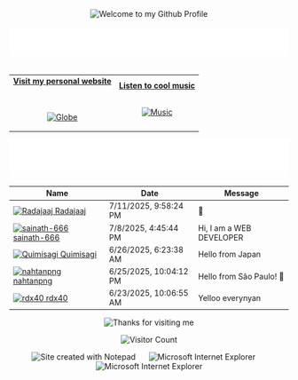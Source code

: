 <!-- "Hero" Header -->
<div align="center">
  <img src="https://github.com/BrunnerLivio/brunnerlivio/blob/master/images/welcome.png?raw=true" style="max-width: 100%;" alt="Welcome to my Github Profile" />
  <br />
  <br />
  <img height="50" alt="My Name is Livio and I like Node.js" src="images/personal_note.svg" />
  <br />
  <br />

</div>

<!-- Social -->
<table width="100%" align="center">
<tr>
<td align="center">
<a href="https://brunnerliv.io">
<strong>Visit my personal website </strong>
<br />
<br />
<br />

<p>

<img alt="Globe" height="80" src="images/globe.gif">
</a>
</p>

</td>


<td align="center">
<a href="https://www.youtube.com/watch?v=3YxaaGgTQYM&ab_channel=EvanescenceVEVO">
<strong>Listen to cool music</strong>
<br />
<br />


<p>
<img height="100" alt="Music" src="images/music.gif"> 
</a>
</p>

</td>
</tr>
</table>

<div align="center">
<a href="https://github.com/BrunnerLivio/brunnerlivio/issues/62#issuecomment-new"><img src="images/guestbook.svg"></a> 
</div>

<!-- Guestbook -->
| Name | Date | Message |
|---|---|---|
| <a href="https://github.com/Radajaaj"><img width="24" src="https://avatars.githubusercontent.com/u/64104035?s=24&u=f4bd56a1d9c4ae1d42f6bccf5ba62d265f1ad83f&v=4" alt="Radajaaj" /> Radajaaj</a> |7/11/2025, 9:58:24 PM|🍍|
| <a href="https://github.com/sainath-666"><img width="24" src="https://avatars.githubusercontent.com/u/96917328?s=24&u=1d02b47b8b6d46ed543591404e84664e1116cd9e&v=4" alt="sainath-666" /> sainath-666</a> |7/8/2025, 4:45:44 PM|Hi, I am a WEB DEVELOPER|
| <a href="https://github.com/Quimisagi"><img width="24" src="https://avatars.githubusercontent.com/u/26472514?s=24&u=f88c9f0ad1b5b8251f77ea34b151d6b7e10fcf28&v=4" alt="Quimisagi" /> Quimisagi</a> |6/26/2025, 6:23:38 AM|Hello from Japan|
| <a href="https://github.com/nahtanpng"><img width="24" src="https://avatars.githubusercontent.com/u/93049899?s=24&u=8d862c24f64c128c215718ef1df759ebf4145c6b&v=4" alt="nahtanpng" /> nahtanpng</a> |6/25/2025, 10:04:12 PM|Hello from São Paulo! 👋|
| <a href="https://github.com/rdx40"><img width="24" src="https://avatars.githubusercontent.com/u/138113713?s=24&u=c53bd2857314cdd169e97db0f38361fdd2cc5441&v=4" alt="rdx40" /> rdx40</a> |6/23/2025, 10:06:55 AM|Yelloo everynyan|
<!-- /Guestbook -->

<!-- Footer -->

<div align="center">

<img height="120" alt="Thanks for visiting me" width="100%" src="https://raw.githubusercontent.com/BrunnerLivio/brunnerlivio/master/images/marquee.svg" />
<br />

![Visitor Count](https://profile-counter.glitch.me/brunnerlivio/count.svg)


<img src="https://raw.githubusercontent.com/BrunnerLivio/brunnerlivio/master/images/notepad.gif" alt="Site created with Notepad" height="30" />
<!-- "margin-right: whatever;" -->
<span>&nbsp;&nbsp;&nbsp;&nbsp;</span>  
<img src="https://raw.githubusercontent.com/BrunnerLivio/brunnerlivio/master/images/ie_logo.gif" alt="Microsoft Internet Explorer" />
<span>&nbsp;&nbsp;&nbsp;&nbsp;</span>  
<img src="https://raw.githubusercontent.com/BrunnerLivio/brunnerlivio/master/images/noframes.gif" alt="Microsoft Internet Explorer" />

</div>
